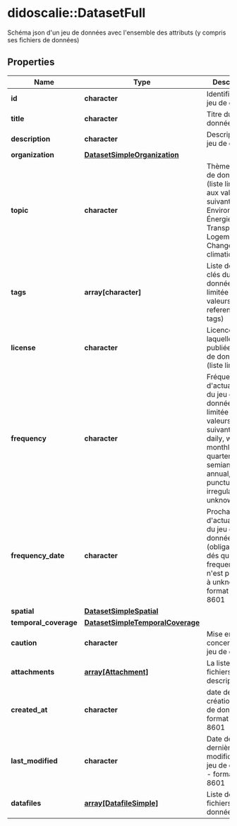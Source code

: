 # didoscalie::DatasetFull

Schéma json d'un jeu de données avec l'ensemble des attributs (y compris ses fichiers de données)

## Properties
Name | Type | Description | Notes
------------ | ------------- | ------------- | -------------
**id** | **character** | Identifiant du jeu de données | 
**title** | **character** | Titre du jeu de données | 
**description** | **character** | Description du jeu de données | 
**organization** | [**DatasetSimpleOrganization**](datasetSimple_organization.md) |  | 
**topic** | **character** | Thème du jeu de données (liste limitée aux valeurs suivantes: Environnement, Énergie, Transports, Logement, Changement climatique ) | 
**tags** | **array[character]** | Liste des mot-clés du jeu de données (liste limitée aux valeurs du referentiel des tags) | 
**license** | **character** | Licence sous laquelle est publiée le jeu de données (liste limitée) | 
**frequency** | **character** | Fréquence d&#39;actualisation du jeu de données (liste limitée aux valeurs suivantes: daily, weekly, monthly, quarterly, semiannual, annual, punctual, irregular, unknown) | 
**frequency_date** | **character** | Prochaine date d&#39;actualisation du jeu de données (obligatoire dés que frequency n&#39;est pas égal à unknown) - format iso 8601 | [optional] 
**spatial** | [**DatasetSimpleSpatial**](datasetSimple_spatial.md) |  | [optional] 
**temporal_coverage** | [**DatasetSimpleTemporalCoverage**](datasetSimple_temporal_coverage.md) |  | [optional] 
**caution** | **character** | Mise en garde concernant le jeu de données | [optional] 
**attachments** | [**array[Attachment]**](attachment.md) | La liste des fichiers descriptifs | 
**created_at** | **character** | date de création du jeu de données - format iso 8601 | 
**last_modified** | **character** | Date de dernière modification du jeu de données - format iso 8601 | [optional] 
**datafiles** | [**array[DatafileSimple]**](datafileSimple.md) | Liste des fichiers de données | 



